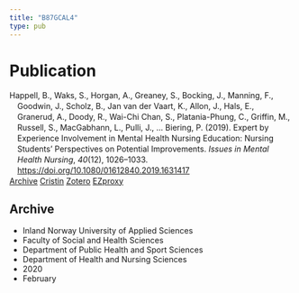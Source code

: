 ```yaml
---
title: "B87GCAL4"
type: pub
---
```

<h1>Publication</h1>
<article id="csl-bib-container-B87GCAL4" class="csl-bib-container">
  <div class="csl-bib-body" style="line-height: 1.35; padding-left: 1em; text-indent:-1em;">
  <div class="csl-entry">Happell, B., Waks, S., Horgan, A., Greaney, S., Bocking, J., Manning, F., Goodwin, J., Scholz, B., Jan van der Vaart, K., Allon, J., Hals, E., Granerud, A., Doody, R., Wai-Chi Chan, S., Platania-Phung, C., Griffin, M., Russell, S., MacGabhann, L., Pulli, J., &#x2026; Biering, P. (2019). Expert by Experience Involvement in Mental Health Nursing Education: Nursing Students&#x2019; Perspectives on Potential Improvements. <i>Issues in Mental Health Nursing</i>, <i>40</i>(12), 1026&#x2013;1033. <a href="https://doi.org/10.1080/01612840.2019.1631417">https://doi.org/10.1080/01612840.2019.1631417</a></div>
</div>
  <div class="csl-bib-buttons">
    <a href="#taxonomy-article-B87GCAL4" class="csl-bib-button">Archive</a>
    <a href alt="Cristin URL" class="csl-bib-button">Cristin</a>
    <a href alt="Zotero URL" class="csl-bib-button">Zotero</a>
    <a href="http://ezproxy.inn.no/login?url=https://doi.org/10.1080/01612840.2019.1631417" class="csl-bib-button">EZproxy</a>
  </div>
  <div id="csl-bib-meta-container-B87GCAL4"></div>
</article>
<div id="csl-bib-meta-B87GCAL4" class="csl-bib-meta">
  <article id="taxonomy-article-B87GCAL4" class="taxonomy-article">
    <h1>Archive</h1>
    <ul>
      <li>Inland Norway University of Applied Sciences</li>
      <li>Faculty of Social and Health Sciences</li>
      <li>Department of Public Health and Sport Sciences</li>
      <li>Department of Health and Nursing Sciences</li>
      <li>2020</li>
      <li>February</li>
    </ul>
  </article>
</div>
